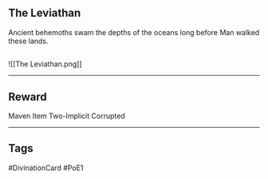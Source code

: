 ## The Leviathan
Ancient behemoths swam the
depths of the oceans long
before Man walked these lands.
## 
![[The Leviathan.png]]

---
## Reward
Maven Item
Two-Implicit
Corrupted

---
## Tags
#DivinationCard
#PoE1